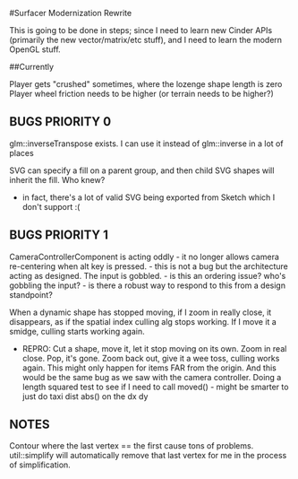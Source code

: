 #Surfacer Modernization Rewrite

This is going to be done in steps; since I need to learn new Cinder APIs (primarily the new vector/matrix/etc stuff), and I need to learn the modern OpenGL stuff.

##Currently

Player gets "crushed" sometimes, where the lozenge shape length is zero
Player wheel friction needs to be higher (or terrain needs to be higher?)

## BUGS PRIORITY 0

glm::inverseTranspose exists. I can use it instead of glm::inverse in a lot of places

SVG can specify a fill on a parent group, and then child SVG shapes will inherit the fill. Who knew?
- in fact, there's a lot of valid SVG being exported from Sketch which I don't support :(

## BUGS PRIORITY 1

CameraControllerComponent is acting oddly - it no longer allows camera re-centering when alt key is pressed.
	- this is not a bug but the architecture acting as designed. The input is gobbled.
	- is this an ordering issue? who's gobbling the input?
	- is there a robust way to respond to this from a design standpoint?


When a dynamic shape has stopped moving, if I zoom in really close, it disappears, as if the spatial index culling alg stops working. If I move it a smidge, culling starts working again.
- REPRO: Cut a shape, move it, let it stop moving on its own. Zoom in real close. Pop, it's gone. Zoom back out, give it a wee toss, culling works again.
	This might only happen for items FAR from the origin. And this would be the same bug as we saw with the camera controller. Doing a length squared test to see if I need to call moved() - might be smarter to just do taxi dist abs() on the dx dy

## NOTES
Contour where the last vertex == the first cause tons of problems. util::simplify will automatically remove that last vertex for me in the process of simplification.
